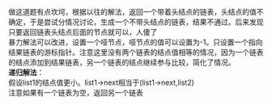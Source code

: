 做这道题有点坎坷，根据以往的解法，返回一个带着头结点的链表，头结点的值不确定，于是尝试分情况讨论，生成一个不带头结点的链表，结果不通过。后来发现只要返回链表头结点后面的节点就可以，人傻了  
暴力解法可以改进，设置一个哑节点，哑节点的值可以设置为-1。只设置一个指向结果链表的游标指针。注意这里没有两个链表的结点值相等的情况，因为一个链表的结点添加到结果链表，另一个链表的结点继续参与比较，简化了情况。  
**递归解法**：  
假设list1的结点值更小。list1->next相当于(list1->next,list2)  
注意如果有一个链表为空，返回另一个链表  

